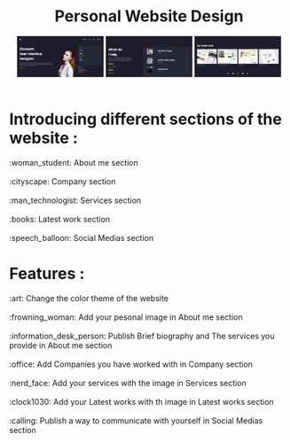 <h1 align="center">Personal Website Design</h1>
<div align="center">
<img src="Demo/landingPage.png" width="31%"></img> 
<img src="Demo/company-services-section.png" width="31%"></img>
<img src="Demo/latestWork-contact-section.png" width="31%"></img> 
</div>

<br/>
<div>
<h1>Introducing different sections of the website :</h1>
:woman_student: About me section
</br></br>
:cityscape: Company section
</br></br>
:man_technologist: Services section
</br></br>
:books: Latest work section
</br></br>
:speech_balloon: Social Medias section
</div>

<h1> Features : </h1>
:art: Change the color theme of the website 
</br></br>
:frowning_woman: Add your pesonal image in About me section
</br></br>
:information_desk_person: Publish Brief biography and The services you provide in About me section
</br></br>
:office: Add Companies you have worked with in Company section
</br></br>
:nerd_face: Add your services with the image in Services section
</br></br>
:clock1030: Add your Latest works with th image in Latest works section
</br></br>
:calling: Publish a way to communicate with yourself in Social Medias section
